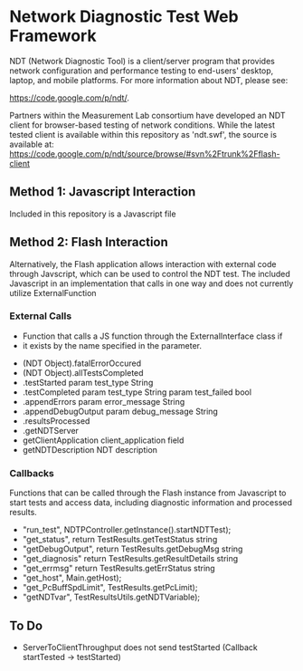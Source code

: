 Network Diagnostic Test Web Framework 
====================

NDT (Network Diagnostic Tool) is a client/server program that provides
network configuration and performance testing to end-users' desktop,
laptop, and mobile platforms. For more information about NDT, please see:

https://code.google.com/p/ndt/.

Partners within the Measurement Lab consortium have developed an NDT
client for browser-based testing of network conditions. While the latest
tested client is available within this repository as 'ndt.swf', the
source is available at: 
https://code.google.com/p/ndt/source/browse/#svn%2Ftrunk%2Fflash-client

Method 1: Javascript Interaction 
---------------------

Included in this repository is a Javascript file

Method 2: Flash Interaction 
---------------------

Alternatively, the Flash application allows interaction with external
code through Javscript, which can be used to control the NDT test. The
included Javascript in an implementation that calls in one way and does
not currently utilize ExternalFunction


### External Calls

* Function that calls a JS function through the ExternalInterface class if
* it exists by the name specified in the parameter.


-   (NDT Object).fatalErrorOccured
-   (NDT Object).allTestsCompleted
-   .testStarted
	param test_type String
-   .testCompleted
	param test_type String
	param test_failed bool
-   .appendErrors
	param error_message String
-   .appendDebugOutput
	param debug_message String
-   .resultsProcessed
-   .getNDTServer
-   getClientApplication
	client_application field
-   getNDTDescription
	NDT description

### Callbacks

Functions that can be called through the Flash instance from Javascript
to start tests and access data, including diagnostic information and
processed results.

-   "run_test", NDTPController.getInstance().startNDTTest);
-   "get_status", 
	return TestResults.getTestStatus string
-   "getDebugOutput", 
	return TestResults.getDebugMsg string
-   "get_diagnosis"
	return TestResults.getResultDetails string
-   "get_errmsg"
	return TestResults.getErrStatus string
-   "get_host", Main.getHost);
-   "get_PcBuffSpdLimit", TestResults.getPcLimit);
-   "getNDTvar", TestResultsUtils.getNDTVariable);

To Do
---------------------
* ServerToClientThroughput does not send testStarted (Callback startTested -> testStarted)

